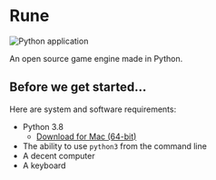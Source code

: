 # Rune
![Python application](https://github.com/redstone2010/rune/workflows/Python%20application/badge.svg?branch=master)

An open source game engine made in Python.

## Before we get started...

Here are system and software requirements:
- Python 3.8
  - [Download for Mac (64-bit)](https://www.python.org/ftp/python/3.8.3/python-3.8.3-macosx10.9.pkg)
- The ability to use `python3` from the command line
- A decent computer
- A keyboard

